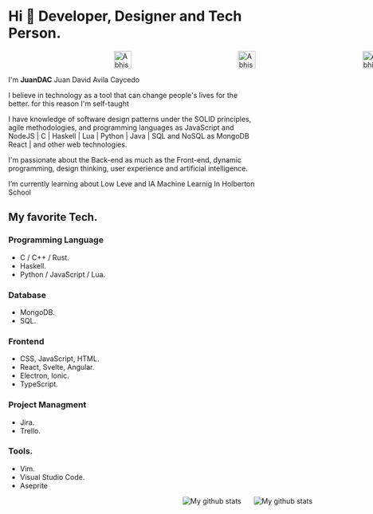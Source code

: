 # Hi 👋 Developer, Designer and Tech Person.

<div style="display: flex;width: 100vw;justify-content:space-evenly;">
	<a href="https://twitter.com/juanDAC_Dev">
	  <img align="left" alt="Abhishek Naidu | Twitter" width="35px" src="https://raw.githubusercontent.com/peterthehan/peterthehan/master/assets/twitter.svg" />
	</a>
	<a href="https://www.linkedin.com/in/juan-david-avila-caycedo-158916196/">
	  <img align="left" alt="Abhishek's LinkedIN" width="35px" src="https://raw.githubusercontent.com/peterthehan/peterthehan/master/assets/linkedin.svg" />
	</a>
	<a href="https://music.youtube.com/channel/UCBq_b-xeNlDm6QTAuX3rAnQ">
	  <img align="left" alt="Abhishek's Spotify" width="35px" src="https://raw.githubusercontent.com/peterthehan/peterthehan/master/assets/youtube.svg" />
	</a>
</div>

I'm **JuanDAC** Juan David Avila Caycedo

I believe in technology as a tool that can change people's lives for the better. for this reason I'm self-taught

I have knowledge of software design patterns under the SOLID principles, agile methodologies, and programming languages as JavaScript and NodeJS | C | Haskell | Lua | Python | Java | SQL and NoSQL as MongoDB React | and other web technologies.

I'm passionate about the Back-end as much as the Front-end, dynamic programming, design thinking, user experience and artificial intelligence.

I’m currently learning about Low Leve and IA Machine Learnig In Holberton School

## My favorite Tech.

### Programming Language
- C / C++ / Rust.
- Haskell.
- Python / JavaScript / Lua.

### Database
- MongoDB.
- SQL.

### Frontend
- CSS, JavaScript, HTML.
- React, Svelte, Angular.
- Electron, Ionic.
- TypeScript.

### Project Managment
- Jira.
- Trello.

### Tools.
- Vim.
- Visual Studio Code.
- Aseprite

<div style="display: flex;width: 100vw; flex-wrap: wrap; justify-content:center;gap: 25px;">
	<img align="center" src="https://github-readme-stats.vercel.app/api?username=JuanDAC&theme=vue&show_icons=true" alt="My github stats" />
	<img align="center" src="https://github-readme-stats.vercel.app/api/top-langs/?username=JuanDAC&layout=compact&theme=vue&langs_count=6" alt="My github stats"/>
</div>
